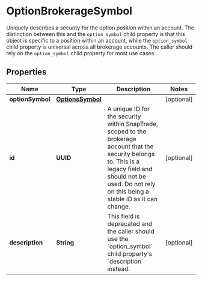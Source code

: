 

# OptionBrokerageSymbol

Uniquely describes a security for the option position within an account. The distinction between this and the `option_symbol` child property is that this object is specific to a position within an account, while the `option_symbol` child property is universal across all brokerage accounts. The caller should rely on the `option_symbol` child property for most use cases.

## Properties

| Name | Type | Description | Notes |
|------------ | ------------- | ------------- | -------------|
|**optionSymbol** | [**OptionsSymbol**](OptionsSymbol.md) |  |  [optional] |
|**id** | **UUID** | A unique ID for the security within SnapTrade, scoped to the brokerage account that the security belongs to. This is a legacy field and should not be used. Do not rely on this being a stable ID as it can change. |  [optional] |
|**description** | **String** | This field is deprecated and the caller should use the &#x60;option_symbol&#x60; child property&#39;s &#x60;description&#x60; instead. |  [optional] |



